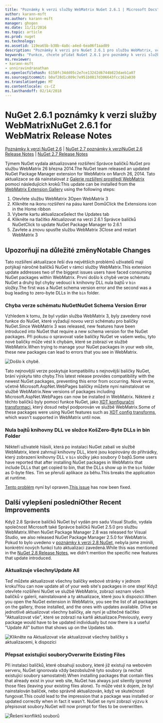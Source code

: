 ```yaml
---
title: "Poznámky k verzi služby WebMatrix NuGet 2.6.1 | Microsoft Docs"
author: karann-msft
ms.author: karann-msft
manager: ghogen
ms.date: 11/11/2016
ms.topic: article
ms.prod: nuget
ms.technology: 
ms.assetid: 119ea65b-b38b-4a8c-a4ed-6ea06f1aad09
description: "Poznámky k verzi pro NuGet 2.6.1 pro službu WebMatrix, včetně známé problémy, opravy chyb, přidaných funkcí a chcete."
keywords: "Funkce, chcete přidat NuGet 2.6.1 pro poznámky k verzi služby WebMatrix, opravy chyb, známé problémy"
ms.reviewer:
- karann-msft
- unniravindranathan
ms.openlocfilehash: 6150fc34dd05c2e7ce132d2d6744b823daeb1a07
ms.sourcegitcommit: b0af28d1c809c7e951b0817d306643fcc162a030
ms.translationtype: MT
ms.contentlocale: cs-CZ
ms.lasthandoff: 02/14/2018
---
```

# <a name="nuget-261-for-webmatrix-release-notes"></a><span data-ttu-id="05267-104">NuGet 2.6.1 poznámky k verzi služby WebMatrix</span><span class="sxs-lookup"><span data-stu-id="05267-104">NuGet 2.6.1 for WebMatrix Release Notes</span></span>

<span data-ttu-id="05267-105">[Poznámky k verzi NuGet 2.6](../release-notes/nuget-2.6.md) | [NuGet 2.7 poznámky k verzi](../release-notes/nuget-2.7.md)</span><span class="sxs-lookup"><span data-stu-id="05267-105">[NuGet 2.6 Release Notes](../release-notes/nuget-2.6.md) | [NuGet 2.7 Release Notes](../release-notes/nuget-2.7.md)</span></span>

<span data-ttu-id="05267-106">Týmem NuGet vydala aktualizované rozšíření Správce balíčků NuGet pro službu WebMatrix 26 března 2014.</span><span class="sxs-lookup"><span data-stu-id="05267-106">The NuGet team released an updated NuGet Package Manager extension for WebMatrix on March 26, 2014.</span></span>  <span data-ttu-id="05267-107">Tato aktualizace se dá nainstalovat z [Galerie rozšíření prostředí WebMatrix](http://extensions.webmatrix.com/packages/NuGetPackageManager/) pomocí následujících kroků:</span><span class="sxs-lookup"><span data-stu-id="05267-107">This update can be installed from the [WebMatrix Extension Gallery](http://extensions.webmatrix.com/packages/NuGetPackageManager/) using the following steps:</span></span>

1. <span data-ttu-id="05267-108">Otevřete službu WebMatrix 3</span><span class="sxs-lookup"><span data-stu-id="05267-108">Open WebMatrix 3</span></span>
2. <span data-ttu-id="05267-109">Klikněte na ikonu rozšíření na pásu karet Domů</span><span class="sxs-lookup"><span data-stu-id="05267-109">Click the Extensions icon in the Home ribbon</span></span>
3. <span data-ttu-id="05267-110">Vyberte kartu aktualizace</span><span class="sxs-lookup"><span data-stu-id="05267-110">Select the Updates tab</span></span>
4. <span data-ttu-id="05267-111">Klikněte na tlačítko Aktualizovat na verzi 2.6.1 Správce balíčků NuGet</span><span class="sxs-lookup"><span data-stu-id="05267-111">Click to update NuGet Package Manager to 2.6.1</span></span>
6. <span data-ttu-id="05267-112">Zavřete a znovu spusťte službu WebMatrix 3</span><span class="sxs-lookup"><span data-stu-id="05267-112">Close and restart WebMatrix 3</span></span>

## <a name="notable-changes"></a><span data-ttu-id="05267-113">Upozorňují na důležité změny</span><span class="sxs-lookup"><span data-stu-id="05267-113">Notable Changes</span></span>

<span data-ttu-id="05267-114">Tato rozšíření aktualizace řeší dva největších problémů uživatelů mají potýkají náročné balíčků NuGet v rámci služby WebMatrix.</span><span class="sxs-lookup"><span data-stu-id="05267-114">This extension update addresses two of the biggest issues users have faced consuming NuGet packages within WebMatrix.</span></span>  <span data-ttu-id="05267-115">První došlo k chybě verze schématu NuGet a druhý byl chyby vedoucí k knihovny DLL nula bajtů v `bin` složky.</span><span class="sxs-lookup"><span data-stu-id="05267-115">The first was a NuGet schema version error and the second was a bug leading to zero-byte DLLs in the `bin` folder.</span></span>

### <a name="nuget-schema-version-error"></a><span data-ttu-id="05267-116">Chyba verze schématu NuGet</span><span class="sxs-lookup"><span data-stu-id="05267-116">NuGet Schema Version Error</span></span>

<span data-ttu-id="05267-117">Vzhledem k tomu, že byl vydán služba WebMatrix 3, byly zavedeny nové funkce do NuGet, které vyžadují novou verzi schématu pro balíčky NuGet.</span><span class="sxs-lookup"><span data-stu-id="05267-117">Since WebMatrix 3 was released, new features have been introduced into NuGet that require a new schema version for the NuGet packages.</span></span>  <span data-ttu-id="05267-118">Při pokusu o spravovat vaše balíčky NuGet ve vašem webu, tyto nové balíčky může vést k chybám, které se zobrazí ve službě WebMatrix.</span><span class="sxs-lookup"><span data-stu-id="05267-118">When trying to manage your NuGet packages in your web site, these new packages can lead to errors that you see in WebMatrix.</span></span>

![Došlo k chybě.](./media/NuGet-2.8/webmatrix-schema-version.png)

<span data-ttu-id="05267-122">Tato nejnovější verze poskytuje kompatibilitu s nejnovější balíčky NuGet, brání výskytu této chyby.</span><span class="sxs-lookup"><span data-stu-id="05267-122">This latest release provides compatibility with the newest NuGet packages, preventing this error from occurring.</span></span> <span data-ttu-id="05267-123">Nové verze, včetně Microsoft.AspNet.WebPages balíčky můžete nyní nainstalovat ve službě WebMatrix.</span><span class="sxs-lookup"><span data-stu-id="05267-123">New versions of packages including Microsoft.AspNet.WebPages can now be installed in WebMatrix.</span></span>  <span data-ttu-id="05267-124">Některé z těchto balíčků byly pomocí funkce NuGet, jako [XDT konfigurační transformaci](../release-notes/nuget-2.6.md#xdt), který dosud nebyl podporován ve službě WebMatrix.</span><span class="sxs-lookup"><span data-stu-id="05267-124">Some of these packages were using NuGet features such as [XDT config transforms](../release-notes/nuget-2.6.md#xdt), which wasn't supported in WebMatrix until now.</span></span>

### <a name="zero-byte-dlls-in-bin-folder"></a><span data-ttu-id="05267-125">Nula bajtů knihovny DLL ve složce Koš</span><span class="sxs-lookup"><span data-stu-id="05267-125">Zero-Byte DLLs in bin Folder</span></span>

<span data-ttu-id="05267-126">Někteří uživatelé hlásili, která po instalaci NuGet zabalí ve službě WebMatrix, které zahrnují knihovny DLL, které jsou kopírovány do přihrádky, který zobrazení knihovny DLL v `bin` složky jako soubory 0 bajtů.</span><span class="sxs-lookup"><span data-stu-id="05267-126">Some users have reported that after installing NuGet packages in WebMatrix that include DLLs that get copied to bin, that the DLLs show up in the `bin` folder as 0-byte files.</span></span>  <span data-ttu-id="05267-127">Tím se přeruší aplikace za běhu.</span><span class="sxs-lookup"><span data-stu-id="05267-127">This breaks the application at runtime.</span></span>

<span data-ttu-id="05267-128">[Tento problém](https://nuget.codeplex.com/workitem/4060) nyní byl opraven.</span><span class="sxs-lookup"><span data-stu-id="05267-128">[This issue](https://nuget.codeplex.com/workitem/4060) has now been fixed.</span></span>

## <a name="other-recent-improvements"></a><span data-ttu-id="05267-129">Další vylepšení poslední</span><span class="sxs-lookup"><span data-stu-id="05267-129">Other Recent Improvements</span></span>

<span data-ttu-id="05267-130">Když 2.8 Správce balíčků NuGet byl vydán pro sadu Visual Studio, vydala společnost Microsoft také Správce balíčků NuGet 2.5.0 pro službu WebMatrix.</span><span class="sxs-lookup"><span data-stu-id="05267-130">When NuGet Package Manager 2.8 was released for Visual Studio, we also released NuGet Package Manager 2.5.0 for WebMatrix.</span></span>  <span data-ttu-id="05267-131">Pokud to bylo uvedeno v [poznámky k verzi 2.8 NuGet](../release-notes/nuget-2.8.md#webmatrix-nuget-client-updates), nebyla jsme zmínili, konkrétní nových funkcí tuto aktualizaci zavedená.</span><span class="sxs-lookup"><span data-stu-id="05267-131">While this was mentioned in the [NuGet 2.8 Release Notes](../release-notes/nuget-2.8.md#webmatrix-nuget-client-updates), we didn't mention the specific new features that update introduced.</span></span>

### <a name="update-all"></a><span data-ttu-id="05267-132">Aktualizuje všechny</span><span class="sxs-lookup"><span data-stu-id="05267-132">Update All</span></span>

<span data-ttu-id="05267-133">Teď můžete aktualizovat všechny balíčky webové stránky v jednom kroku!</span><span class="sxs-lookup"><span data-stu-id="05267-133">You can now update all of your web site's packages in one step!</span></span>  <span data-ttu-id="05267-134">Když otevřete rozšíření NuGet ve službě WebMatrix, zobrazí seznam všech balíčků v galerii, nainstalované a ty aktualizace, které jsou k dispozici.</span><span class="sxs-lookup"><span data-stu-id="05267-134">When you open the NuGet extension in WebMatrix, you see the list of all packages on the gallery, those installed, and the ones with updates available.</span></span>  <span data-ttu-id="05267-135">Dříve se jednotlivě aktualizovat všechny balíčky, ale nyní je užitečné tlačítko "Aktualizovat vše", které se zobrazí na kartě aktualizace.</span><span class="sxs-lookup"><span data-stu-id="05267-135">Previously, every package would have to be updated individually but now there is a useful "Update All" button that shows up on the Updates tab.</span></span>

![Klikněte na Aktualizovat vše aktualizovat všechny balíčky s aktualizacemi, k dispozici](./media/NuGet-2.8/webmatrix-update-all.png)

### <a name="overwrite-existing-files"></a><span data-ttu-id="05267-137">Přepsat existující soubory</span><span class="sxs-lookup"><span data-stu-id="05267-137">Overwrite Existing Files</span></span>

<span data-ttu-id="05267-138">Při instalaci balíčků, které obsahují soubory, které již existují na webovém serveru, NuGet ignorovala vždy bezobslužně tyto soubory (a nechat existující soubory samostatně).</span><span class="sxs-lookup"><span data-stu-id="05267-138">When installing packages that contain files that already exist in your web site, NuGet has always just silently ignored those files (leaving your existing files alone).</span></span>  <span data-ttu-id="05267-139">To může vést k dojem, že byl nainstalován balíček, nebo správně aktualizován, když ve skutečnosti fungovat.</span><span class="sxs-lookup"><span data-stu-id="05267-139">This could lead to the impression that a package was installed or updated correctly when in fact it wasn't.</span></span>  <span data-ttu-id="05267-140">NuGet se nyní zobrazí výzvu k přepisovat soubory.</span><span class="sxs-lookup"><span data-stu-id="05267-140">NuGet will now prompt for files to be overwritten.</span></span>

![Řešení konfliktů souborů](./media/NuGet-2.8/webmatrix-overwrite-file.png)
